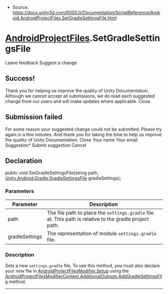 * Source: https://docs.unity3d.com/6000.0/Documentation/ScriptReference/Android.AndroidProjectFiles.SetGradleSettingsFile.html

#  [AndroidProjectFiles](https://docs.unity3d.com/6000.0/Documentation/ScriptReference/Android.AndroidProjectFiles.html).SetGradleSettingsFile
Leave feedback
Suggest a change
## Success!
Thank you for helping us improve the quality of Unity Documentation. Although we cannot accept all submissions, we do read each suggested change from our users and will make updates where applicable.
Close
## Submission failed
For some reason your suggested change could not be submitted. Please <a>try again</a> in a few minutes. And thank you for taking the time to help us improve the quality of Unity Documentation.
Close
Your name Your email Suggestion* Submit suggestion
Cancel
## Declaration
public void SetGradleSettingsFile(string path, [Unity.Android.Gradle.GradleSettingsFile](https://docs.unity3d.com/6000.0/Documentation/ScriptReference/Unity.Android.Gradle.GradleSettingsFile.html) gradleSettings); 
### Parameters
Parameter | Description  
---|---  
path | The file path to place the `settings.gradle` file at. This path is relative to the gradle project path.  
gradleSettings | The representation of module `settings.gradle` file.  
### Description
Sets a new `settings.gradle` file.
To use this method, you must also declare your new file in [AndroidProjectFilesModifier.Setup](https://docs.unity3d.com/6000.0/Documentation/ScriptReference/Android.AndroidProjectFilesModifier.Setup.html) using the [AndroidProjectFilesModifierContext.AdditionalOutputs.AddGradleSettingsFile](https://docs.unity3d.com/6000.0/Documentation/ScriptReference/Android.AndroidProjectFilesModifierContext.AdditionalOutputs.AddGradleSettingsFile.html) method.
* * *
